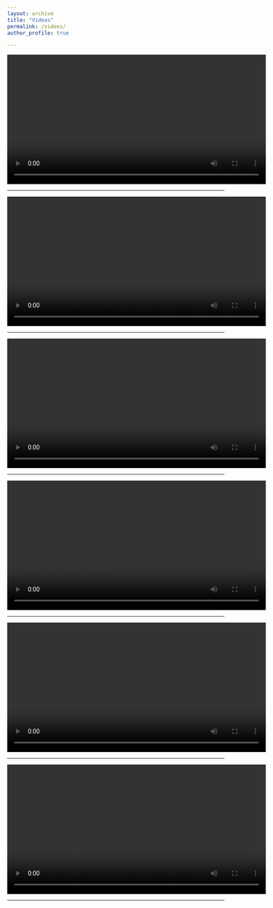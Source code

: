 ```yaml
---
layout: archive
title: "Videos"
permalink: /videos/
author_profile: true

---
```


<video src="../videos/video3.mp4" width="600px" controls></video>

---

<video src="../videos/video7.mp4" width="600px" controls></video>

---

<video src="../videos/video6.mp4" width="600px" controls></video>

---

<video src="../videos/video5.mp4" width="600px" controls></video>


---

<video src="../videos/video2.mp4" width="600px" controls></video>

---

<video src="../videos/video1.mp4" width="600px" controls></video>

---


